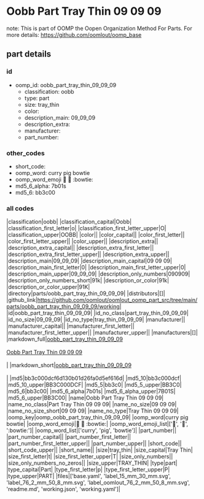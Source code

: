# Oobb Part Tray Thin 09 09 09  

note: This is part of OOMP the Oopen Organization Method For Parts. For more details: https://github.com/oomlout/oomp_base

##  part details





### id
* oomp_id: oobb_part_tray_thin_09_09_09
  * classification: oobb
  * type: part
  * size: tray_thin
  * color: 
  * description_main: 09_09_09
  * description_extra: 
  * manufacturer: 
  * part_number: 

### other_codes
* short_code: 
* oomp_word: curry pig bowtie
* oomp_word_emoji :curry: :pig: :bowtie:
* md5_6_alpha: 7b01s
* md5_6: bb3c00

### all codes 
|classification|oobb|
|classification_capital|Oobb|
|classification_first_letter|o|
|classification_first_letter_upper|O|
|classification_upper|OOBB|
|color||
|color_capital||
|color_first_letter||
|color_first_letter_upper||
|color_upper||
|description_extra||
|description_extra_capital||
|description_extra_first_letter||
|description_extra_first_letter_upper||
|description_extra_upper||
|description_main|09_09_09|
|description_main_capital|09 09 09|
|description_main_first_letter|0|
|description_main_first_letter_upper|0|
|description_main_upper|09_09_09|
|description_only_numbers|090909|
|description_only_numbers_short|91k|
|description_or_color|91k|
|description_or_color_upper|91K|
|directory|parts/oobb_part_tray_thin_09_09_09|
|distributors|[]|
|github_link|https://github.com/oomlout/oomlout_oomp_part_src/tree/main/parts/oobb_part_tray_thin_09_09_09/working|
|id|oobb_part_tray_thin_09_09_09|
|id_no_class|part_tray_thin_09_09_09|
|id_no_size|09_09_09|
|id_no_type|tray_thin_09_09_09|
|manufacturer||
|manufacturer_capital||
|manufacturer_first_letter||
|manufacturer_first_letter_upper||
|manufacturer_upper||
|manufacturers|[]|
|markdown_full|[oobb_part_tray_thin_09_09_09](https://github.com/oomlout/oomlout_oomp_part_src/tree/main/parts/oobb_part_tray_thin_09_09_09/working)<br>[](https://github.com/oomlout/oomlout_oomp_part_src/tree/main/parts/oobb_part_tray_thin_09_09_09/working)<br>[Oobb Part Tray Thin 09 09 09](https://github.com/oomlout/oomlout_oomp_part_src/tree/main/parts/oobb_part_tray_thin_09_09_09/working)<br><br>|
|markdown_short|[oobb_part_tray_thin_09_09_09](https://github.com/oomlout/oomlout_oomp_part_src/tree/main/parts/oobb_part_tray_thin_09_09_09/working)<br><br>|
|md5|bb3c000dcf6d130b01d26fa0d5ef616d|
|md5_10|bb3c000dcf|
|md5_10_upper|BB3C000DCF|
|md5_5|bb3c0|
|md5_5_upper|BB3C0|
|md5_6|bb3c00|
|md5_6_alpha|7b01s|
|md5_6_alpha_upper|7B01S|
|md5_6_upper|BB3C00|
|name|Oobb Part Tray Thin 09 09 09|
|name_no_class|Part Tray Thin 09 09 09|
|name_no_size|09 09 09|
|name_no_size_short|09 09 09|
|name_no_type|Tray Thin 09 09 09|
|oomp_key|oomp_oobb_part_tray_thin_09_09_09|
|oomp_word|curry pig bowtie|
|oomp_word_emoji|:curry: :pig: :bowtie:|
|oomp_word_emoji_list|[':curry:', ':pig:', ':bowtie:']|
|oomp_word_list|['curry', 'pig', 'bowtie']|
|part_number||
|part_number_capital||
|part_number_first_letter||
|part_number_first_letter_upper||
|part_number_upper||
|short_code||
|short_code_upper||
|short_name||
|size|tray_thin|
|size_capital|Tray Thin|
|size_first_letter|t|
|size_first_letter_upper|T|
|size_only_numbers||
|size_only_numbers_no_zeros||
|size_upper|TRAY_THIN|
|type|part|
|type_capital|Part|
|type_first_letter|p|
|type_first_letter_upper|P|
|type_upper|PART|
|files|['base.yaml', 'label_15_mm_30_mm.svg', 'label_76_2_mm_50_8_mm.svg', 'label_oomlout_76_2_mm_50_8_mm.svg', 'readme.md', 'working.json', 'working.yaml']|
